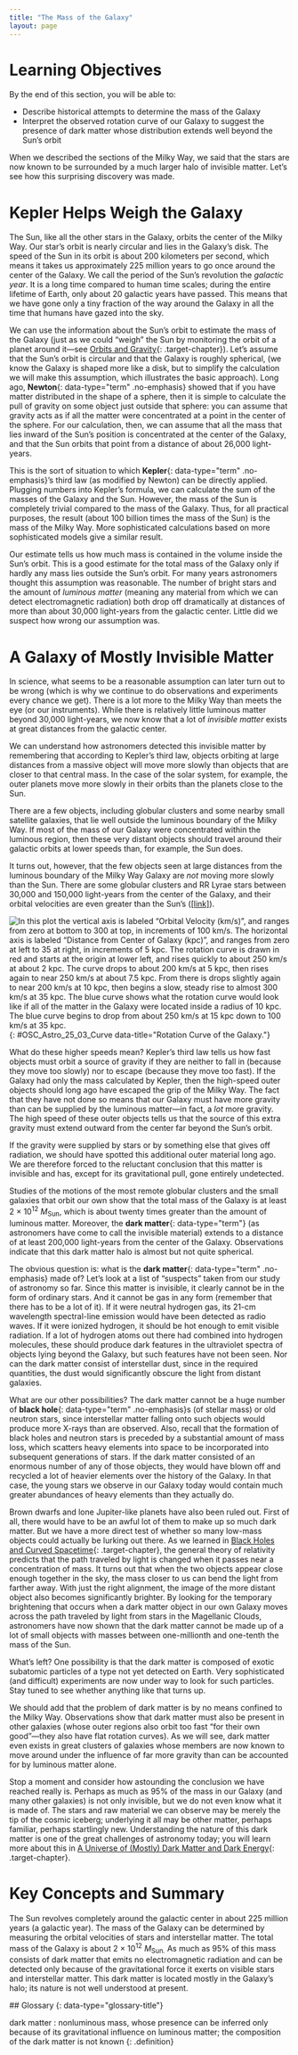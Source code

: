 ```yaml
---
title: "The Mass of the Galaxy"
layout: page
---
```



# Learning Objectives

By the end of this section, you will be able to:

* Describe historical attempts to determine the mass of the Galaxy
* Interpret the observed rotation curve of our Galaxy to suggest the presence of dark matter whose distribution extends well beyond the Sun’s orbit

When we described the sections of the Milky Way, we said that the stars are now known to be surrounded by a much larger halo of invisible matter. Let’s see how this surprising discovery was made.

# Kepler Helps Weigh the Galaxy

The Sun, like all the other stars in the Galaxy, orbits the center of the Milky Way. Our star’s orbit is nearly circular and lies in the Galaxy’s disk. The speed of the Sun in its orbit is about 200 kilometers per second, which means it takes us approximately 225 million years to go once around the center of the Galaxy. We call the period of the Sun’s revolution the *galactic year*. It is a long time compared to human time scales; during the entire lifetime of Earth, only about 20 galactic years have passed. This means that we have gone only a tiny fraction of the way around the Galaxy in all the time that humans have gazed into the sky.

We can use the information about the Sun’s orbit to estimate the mass of the Galaxy (just as we could “weigh” the Sun by monitoring the orbit of a planet around it—see [Orbits and Gravity](/m59773){: .target-chapter}). Let’s assume that the Sun’s orbit is circular and that the Galaxy is roughly spherical, (we know the Galaxy is shaped more like a disk, but to simplify the calculation we will make this assumption, which illustrates the basic approach). Long ago, **Newton**{: data-type="term" .no-emphasis} showed that if you have matter distributed in the shape of a sphere, then it is simple to calculate the pull of gravity on some object just outside that sphere: you can assume that gravity acts as if all the matter were concentrated at a point in the center of the sphere. For our calculation, then, we can assume that all the mass that lies inward of the Sun’s position is concentrated at the center of the Galaxy, and that the Sun orbits that point from a distance of about 26,000 light-years.

This is the sort of situation to which **Kepler**{: data-type="term" .no-emphasis}’s third law (as modified by Newton) can be directly applied. Plugging numbers into Kepler’s formula, we can calculate the sum of the masses of the Galaxy and the Sun. However, the mass of the Sun is completely trivial compared to the mass of the Galaxy. Thus, for all practical purposes, the result (about 100 billion times the mass of the Sun) is the mass of the Milky Way. More sophisticated calculations based on more sophisticated models give a similar result.

Our estimate tells us how much mass is contained in the volume inside the Sun’s orbit. This is a good estimate for the total mass of the Galaxy only if hardly any mass lies outside the Sun’s orbit. For many years astronomers thought this assumption was reasonable. The number of bright stars and the amount of *luminous matter* (meaning any material from which we can detect electromagnetic radiation) both drop off dramatically at distances of more than about 30,000 light-years from the galactic center. Little did we suspect how wrong our assumption was.

# A Galaxy of Mostly Invisible Matter

In science, what seems to be a reasonable assumption can later turn out to be wrong (which is why we continue to do observations and experiments every chance we get). There is a lot more to the Milky Way than meets the eye (or our instruments). While there is relatively little luminous matter beyond 30,000 light-years, we now know that a lot of *invisible matter* exists at great distances from the galactic center.

We can understand how astronomers detected this invisible matter by remembering that according to Kepler’s third law, objects orbiting at large distances from a massive object will move more slowly than objects that are closer to that central mass. In the case of the solar system, for example, the outer planets move more slowly in their orbits than the planets close to the Sun.

There are a few objects, including globular clusters and some nearby small satellite galaxies, that lie well outside the luminous boundary of the Milky Way. If most of the mass of our Galaxy were concentrated within the luminous region, then these very distant objects should travel around their galactic orbits at lower speeds than, for example, the Sun does.

It turns out, however, that the few objects seen at large distances from the luminous boundary of the Milky Way Galaxy are *not* moving more slowly than the Sun. There are some globular clusters and RR Lyrae stars between 30,000 and 150,000 light-years from the center of the Galaxy, and their orbital velocities are even greater than the Sun’s ([\[link\]](#OSC_Astro_25_03_Curve)).

 ![In this plot the vertical axis is labeled &#x201C;Orbital Velocity (km/s)&#x201D;, and ranges from zero at bottom to 300 at top, in increments of 100 km/s. The horizontal axis is labeled &#x201C;Distance from Center of Galaxy (kpc)&#x201D;, and ranges from zero at left to 35 at right, in increments of 5 kpc. The rotation curve is drawn in red and starts at the origin at lower left, and rises quickly to about 250 km/s at about 2 kpc. The curve drops to about 200 km/s at 5 kpc, then rises again to near 250 km/s at about 7.5 kpc. From there is drops slightly again to near 200 km/s at 10 kpc, then begins a slow, steady rise to almost 300 km/s at 35 kpc. The blue curve shows what the rotation curve would look like if all of the matter in the Galaxy were located inside a radius of 10 kpc. The blue curve begins to drop from about 250 km/s at 15 kpc down to 100 km/s at 35 kpc.](../resources/OSC_Astro_25_03_Curve.jpg "The orbital speed of carbon monoxide (CO) and hydrogen (H) gas at different distances from the center of the Milky Way Galaxy is shown in red. The blue curve shows what the rotation curve would look like if all the matter in the Galaxy were located inside a radius of 30,000 light-years. Instead of going down, the speed of gas clouds farther out remains high, indicating a great deal of mass beyond the Sun&#x2019;s orbit. The horizontal axis shows the distance from the galactic center in kiloparsecs (where a kiloparsec equals 3,260 light-years)."){: #OSC_Astro_25_03_Curve data-title="Rotation Curve of the Galaxy."}

What do these higher speeds mean? Kepler’s third law tells us how fast objects must orbit a source of gravity if they are neither to fall in (because they move too slowly) nor to escape (because they move too fast). If the Galaxy had only the mass calculated by Kepler, then the high-speed outer objects should long ago have escaped the grip of the Milky Way. The fact that they have not done so means that our Galaxy must have more gravity than can be supplied by the luminous matter—in fact, a *lot* more gravity. The high speed of these outer objects tells us that the source of this extra gravity must extend outward from the center far beyond the Sun’s orbit.

If the gravity were supplied by stars or by something else that gives off radiation, we should have spotted this additional outer material long ago. We are therefore forced to the reluctant conclusion that this matter is invisible and has, except for its gravitational pull, gone entirely undetected.

Studies of the motions of the most remote globular clusters and the small galaxies that orbit our own show that the total mass of the Galaxy is at least 2 × 10<sup>12</sup> *M*<sub>Sun</sub>, which is about twenty times greater than the amount of luminous matter. Moreover, the **dark matter**{: data-type="term"} (as astronomers have come to call the invisible material) extends to a distance of at least 200,000 light-years from the center of the Galaxy. Observations indicate that this dark matter halo is almost but not quite spherical.

The obvious question is: what is the **dark matter**{: data-type="term" .no-emphasis} made of? Let’s look at a list of “suspects” taken from our study of astronomy so far. Since this matter is invisible, it clearly cannot be in the form of ordinary stars. And it cannot be gas in any form (remember that there has to be a lot of it). If it were neutral hydrogen gas, its 21-cm wavelength spectral-line emission would have been detected as radio waves. If it were ionized hydrogen, it should be hot enough to emit visible radiation. If a lot of hydrogen atoms out there had combined into hydrogen molecules, these should produce dark features in the ultraviolet spectra of objects lying beyond the Galaxy, but such features have not been seen. Nor can the dark matter consist of interstellar dust, since in the required quantities, the dust would significantly obscure the light from distant galaxies.

What are our other possibilities? The dark matter cannot be a huge number of **black hole**{: data-type="term" .no-emphasis}s (of stellar mass) or old neutron stars, since interstellar matter falling onto such objects would produce more X-rays than are observed. Also, recall that the formation of black holes and neutron stars is preceded by a substantial amount of mass loss, which scatters heavy elements into space to be incorporated into subsequent generations of stars. If the dark matter consisted of an enormous number of any of those objects, they would have blown off and recycled a lot of heavier elements over the history of the Galaxy. In that case, the young stars we observe in our Galaxy today would contain much greater abundances of heavy elements than they actually do.

Brown dwarfs and lone Jupiter-like planets have also been ruled out. First of all, there would have to be an awful lot of them to make up so much dark matter. But we have a more direct test of whether so many low-mass objects could actually be lurking out there. As we learned in [Black Holes and Curved Spacetime](/m59938){: .target-chapter}, the general theory of relativity predicts that the path traveled by light is changed when it passes near a concentration of mass. It turns out that when the two objects appear close enough together in the sky, the mass closer to us can bend the light from farther away. With just the right alignment, the image of the more distant object also becomes significantly brighter. By looking for the temporary brightening that occurs when a dark matter object in our own Galaxy moves across the path traveled by light from stars in the Magellanic Clouds, astronomers have now shown that the dark matter cannot be made up of a lot of small objects with masses between one-millionth and one-tenth the mass of the Sun.

What’s left? One possibility is that the dark matter is composed of exotic subatomic particles of a type not yet detected on Earth. Very sophisticated (and difficult) experiments are now under way to look for such particles. Stay tuned to see whether anything like that turns up.

We should add that the problem of dark matter is by no means confined to the Milky Way. Observations show that dark matter must also be present in other galaxies (whose outer regions also orbit too fast “for their own good”—they also have flat rotation curves). As we will see, dark matter even exists in great clusters of galaxies whose members are now known to move around under the influence of far more gravity than can be accounted for by luminous matter alone.

Stop a moment and consider how astounding the conclusion we have reached really is. Perhaps as much as 95% of the mass in our Galaxy (and many other galaxies) is not only invisible, but we do not even know what it is made of. The stars and raw material we can observe may be merely the tip of the cosmic iceberg; underlying it all may be other matter, perhaps familiar, perhaps startlingly new. Understanding the nature of this dark matter is one of the great challenges of astronomy today; you will learn more about this in [A Universe of (Mostly) Dark Matter and Dark Energy](/m59973){: .target-chapter}.

# Key Concepts and Summary

The Sun revolves completely around the galactic center in about 225 million years (a galactic year). The mass of the Galaxy can be determined by measuring the orbital velocities of stars and interstellar matter. The total mass of the Galaxy is about 2 × 10<sup>12</sup> *M*<sub>Sun.</sub> As much as 95% of this mass consists of dark matter that emits no electromagnetic radiation and can be detected only because of the gravitational force it exerts on visible stars and interstellar matter. This dark matter is located mostly in the Galaxy’s halo; its nature is not well understood at present.

<div data-type="glossary" markdown="1">
## Glossary
{: data-type="glossary-title"}

dark matter
: nonluminous mass, whose presence can be inferred only because of its gravitational influence on luminous matter; the composition of the dark matter is not known
{: .definition}

</div>

